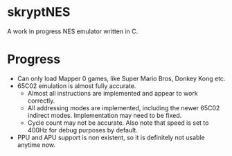 # skryptNES

A work in progress NES emulator written in C.

# Progress

* Can only load Mapper 0 games, like Super Mario Bros, Donkey Kong etc.
* 65C02 emulation is almost fully accurate. 
  * Almost all instructions are implemented and appear to work correctly.
  * All addressing modes are implemented, including the newer 65C02 indirect modes. Implementation may need to be fixed.
  * Cycle count may not be accurate. Also note that speed is set to 400Hz for debug purposes by default.
* PPU and APU support is non existent, so it is definitely not usable anytime now.

